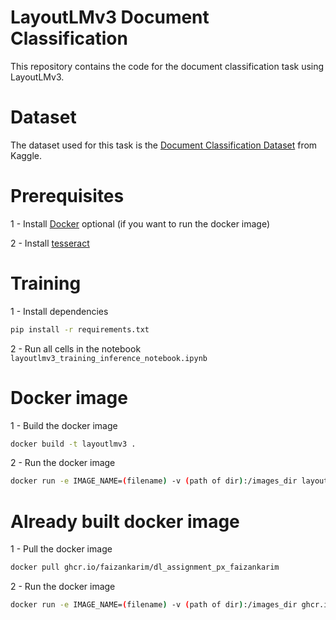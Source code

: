 # LayoutLMv3 Document Classification

This repository contains the code for the document classification task using LayoutLMv3.

# Dataset

The dataset used for this task is the [Document Classification Dataset](https://www.kaggle.com/code/ritvik1909/layoutlmv2-document-classification/data) from Kaggle.

# Prerequisites

1 - Install [Docker](https://docs.docker.com/engine/install/) optional (if you want to run the docker image)

2 - Install [tesseract](https://tesseract-ocr.github.io/tessdoc/Home.html)

# Training

1 - Install dependencies

```bash
pip install -r requirements.txt
```

2 - Run all cells in the notebook `layoutlmv3_training_inference_notebook.ipynb`


# Docker image

1 - Build the docker image

```bash
docker build -t layoutlmv3 .
```

2 - Run the docker image

```bash
docker run -e IMAGE_NAME=(filename) -v (path of dir):/images_dir layoutlmv3
```

# Already built docker image

1 - Pull the docker image

```bash
docker pull ghcr.io/faizankarim/dl_assignment_px_faizankarim
```

2 - Run the docker image

```bash
docker run -e IMAGE_NAME=(filename) -v (path of dir):/images_dir ghcr.io/faizankarim/dl_assignment_px_faizankarim
```